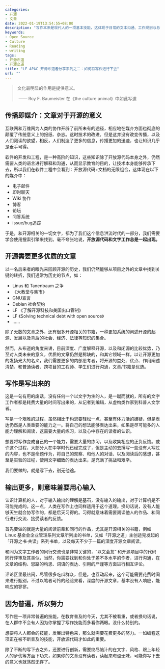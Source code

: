 ```yaml
---
categories:
- 开源
- 文章
date: 2022-01-19T13:54:55+08:00
description: "写作本来是现代人的一项基本技能，这体现于日常的文本沟通、工作规划与总结、创意与报告等等事务性的工作与生活中，然而，仍然有一部分人，是以专门的写作——文字工作者存在的，开源的世界里也同样需要这些工作者，他们以布道居多：无论是技术还是文化甚至是广而告之。"
keywords:
- Open Source
- Culture
- Reading
- writing
tags:
- 开源布道
- 开源之道
title: "LF APAC 开源布道者分享系列之二：如何将写作进行下去"
url: ""
---
```


> 文化最明显的作用是提供意义。
>
> ​     —— Roy F. Baumeister  在《the culture animal》中如此写道

## 传播即媒介：文章对于开源的意义

互联网和万维网为人类的协作开辟了前所未有的途径，相应地在媒介方面也彻底的颠覆了传统意义上的报纸、杂志。这时技术的改进，但是这并没有改变传播，以及人们阅读的欲望，相反，人们制造了更多的信息，传播更加的迅速，也让知识几乎是垂手可得。

软件的开发和工程，是一种高阶的知识，这些知识除了开放源代码本身之外，仍然需要人类的语言进行解释和沟通，从而显示教育的目的，让技术本身能够传承下去，所以我们在软件工程中会看到：开放源代码+文档的无限组合，这体现在以下的媒介中：

* 电子邮件
* 即时聊天
* Wiki 协作
* 博客
* 论坛
* 问答系统
* issue/bug追踪

于是，和开源相关的一切文字，都为了我们这个信息洪流时代的一部分，我们需要学会使用搜索引擎来找到。毫不夸张地说，**开放源代码和文字工作总是一起出现。**

## 开源需要更多优质的文章

以一名后来者的眼光来回顾开源的历史，我们仍然能够从项目之外的文章中找到关键的转折，我们通常为历史的节点，如：

* Linus 和 Tanenbaum 之争
* 《大教堂与集市》
* GNU宣言
* Debian 社会契约
* LF 《了解开源科技和美国出口管制》
* LF 《Solving technical debt with open source》
* ......

除了无数的文章之外，还有很多开源相关的书籍，一种更加系统的阐述开源的起源、发展以及背后的社会、经济、法律等知识的集合。

然而，从布道的角度来讲，目前深度、广度解释开源，以及和闭源的比较优势，乃至对人类未来的意义，优质的文章仍然是稀缺的，和其它领域一样。以让开源更加的发扬光大的名义，我们需要更多的内部思考者，将开源的益处、优点、作用阐述清楚，和普通读者、跨项目的工程师、学生们进行沟通，文章/书籍是优选。

## 写作是写出来的

这是一句有用的废话，没有任何一个以文字为生的人，是一蹴而就的，所有的文字工作者都是耗费大量的时间写出来的，从记者到编辑，从虚构类作家到科普人文学者。

写是一个艰难的过程，虽然相比于构思要轻松一点，甚至有体力活的嫌疑，但是表达仍然是人类重要的能力之一。将自己的想法能够表达出来，如果是尽可能多的人能力理解和阅读，这需要大量的练习，以及心中存在的读者的认识。

想要将写作变成自己的一个能力，需要大量的练习，以及收集相应的正负反馈。或许这个过程，大部分人在中学时代已经完成了，但是主动的去撰写一些没有人写过的内容，也不是命题作为，将自己的观察、和他人的对话、以及阅读后的感想，甚至是实验的过程，使用文字细致的表达出来，是充满了挑战和艰辛。

我们要做的，就是写下去，别无他途。

## 输出更多，则意味着要用心输入

认识计算机的人，对于输入输出的理解是基石，没有输入的输出，对于计算机是不可能完成的。这一点，人类在写作上也同样适用于这个道理。换句话说，没有人能够天生就会协写作的，都是后天习得的。习得就意味着需要阅读他人的作品、和同行进行交流、接受读者的反馈。

首先要做的就是大量的阅读前辈和同行的作品，尤其是开源相关的书籍，例如Linux 基金会企业管理系列文章所列出的书单，又如「开源之道」主创适兕发起的「开源之书·共读」系列书单，以及每天不少于一篇的深度开源文章阅读。

和同为文字工作者的同行交流也是非常关键的，“以文会友” 和开源项目中的代码同行评审及其类似，当然，你需要找到和你处于差不多水平的作者，进行沟通，在文章的结构、思路的构思、词语的表达、引用的严谨等方面进行相互评论。

评论区里最热闹，尽管很多吃瓜群众，但是，也互动起来，这个可能需要花费时间来进行甄别，不过以笔者可怜的经验来看，深度的开源文章，基本没有人响应，能响应的寥寥。

## 因为普遍，所以努力

写作是一项非常普遍的技能，在教育普及的今天，尤其不被看重，或者换句话说，在人群中不会有人因为你掌握了写作技能而多看你两眼。没什么特别的。

想要将人人都会的技能，发展出特色来，那么就需要花费更多的努力。一如编程这项正在被不断普及的技能，开放源代码才如此的重要。

除了不断的写下去之外，还要进行创新，需要绞尽脑汁的在文字、风格、跟上年轻人的步伐等方面下功夫，如果你的文章没有读者，读起来晦涩无味，可能你写下去的意义也就荡然无存了。
